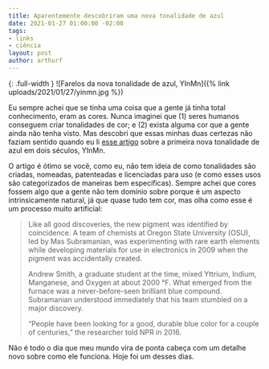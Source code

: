```yaml
---
title: Aparentemente descobriram uma nova tonalidade de azul
date: 2021-01-27 01:00:00 -02:00
tags:
- links
- ciência
layout: post
author: arthurf
---
```


{: .full-width }
![Farelos da nova tonalidade de azul, YInMn]({% link uploads/2021/01/27/yinmn.jpg %})

Eu sempre achei que se tinha uma coisa que a gente já tinha total conhecimento, eram as cores. Nunca imaginei que (1) seres humanos conseguem criar tonalidades de cor; e (2) exista alguma cor que a gente ainda não tenha visto. Mas descobri que essas minhas duas certezas não faziam sentido quando eu li [esse artigo](https://hyperallergic.com/615971/meet-yinmn-the-first-new-shade-of-blue-in-two-centuries/) sobre a primeira nova tonalidade de azul em dois séculos, YInMn.

O artigo é ótimo se você, como eu, não tem ideia de como tonalidades são criadas, nomeadas, patenteadas e licenciadas para uso (e como esses usos são categorizados de maneiras bem específicas). Sempre achei que cores fossem algo que a gente não tem domínio sobre porque é um aspecto intrinsicamente natural, já que quase tudo tem cor, mas olha como esse é um processo muito artificial:

> Like all good discoveries, the new pigment was identified by coincidence. A team of chemists at Oregon State University (OSU), led by Mas Subramanian, was experimenting with rare earth elements while developing materials for use in electronics in 2009 when the pigment was accidentally created.
>
> Andrew Smith, a graduate student at the time, mixed Yttrium, Indium, Manganese, and Oxygen at about 2000 °F. What emerged from the furnace was a never-before-seen brilliant blue compound. Subramanian understood immediately that his team stumbled on a major discovery.
>
> “People have been looking for a good, durable blue color for a couple of centuries,” the researcher told NPR in 2016.

Não é todo o dia que meu mundo vira de ponta cabeça com um detalhe novo sobre como ele funciona. Hoje foi um desses dias.
